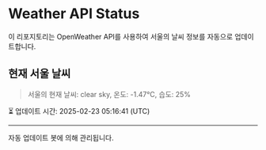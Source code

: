 
# Weather API Status

이 리포지토리는 OpenWeather API를 사용하여 서울의 날씨 정보를 자동으로 업데이트합니다.

## 현재 서울 날씨
> 서울의 현재 날씨: clear sky, 온도: -1.47°C, 습도: 25%

⏳ 업데이트 시간: 2025-02-23 05:16:41 (UTC)

---
자동 업데이트 봇에 의해 관리됩니다.
